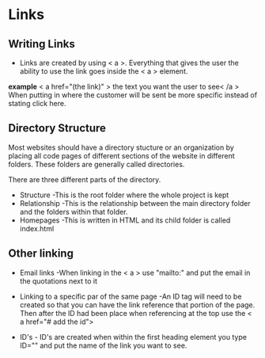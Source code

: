 # Links

## Writing Links

* Links are created by using < a >.  Everything that gives the user the ability to use the link goes inside the < a > element. 

**example** < a href="(the link)" > the text you want the user to see< /a >
When putting in where the customer will be sent be more specific instead of stating click here. 

## Directory Structure

Most websites should have a directory stucture or an organization by placing all code pages of different sections of the website in different folders.  These folders are generally called directories.

There are three different parts of the directory. 

 * Structure -This is the root folder where the whole project is kept
 * Relationship -This is the relationship between the main directory folder and the folders within that folder.
 * Homepages -This is written in HTML and its child folder is called index.html

## Other linking

* Email links -When linking in the < a > use "mailto:" and put the email in the quotations next to it 

* Linking to a specific par of the same page -An ID tag will need to be created so that you can have the link reference that portion of the page. Then after the ID had been place when referencing at the top use the < a href="# add the id">

* ID's - ID's are created when within the first heading element you type ID="" and put the name of the link you want to see.

